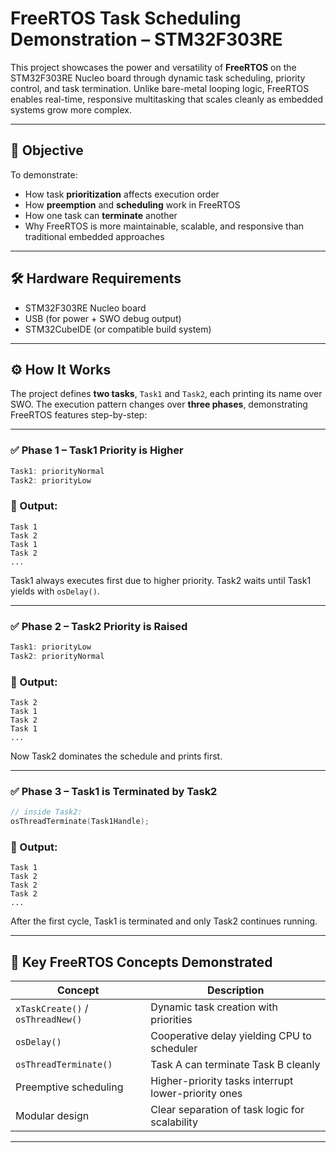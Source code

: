 # FreeRTOS Task Scheduling Demonstration – STM32F303RE

This project showcases the power and versatility of **FreeRTOS** on the STM32F303RE Nucleo board through dynamic task scheduling, priority control, and task termination. Unlike bare-metal looping logic, FreeRTOS enables real-time, responsive multitasking that scales cleanly as embedded systems grow more complex.

---

## 🎯 Objective

To demonstrate:
- How task **prioritization** affects execution order
- How **preemption** and **scheduling** work in FreeRTOS
- How one task can **terminate** another
- Why FreeRTOS is more maintainable, scalable, and responsive than traditional embedded approaches

---

## 🛠️ Hardware Requirements

- STM32F303RE Nucleo board  
- USB (for power + SWO debug output)  
- STM32CubeIDE (or compatible build system)  

---

## ⚙️ How It Works

The project defines **two tasks**, `Task1` and `Task2`, each printing its name over SWO. The execution pattern changes over **three phases**, demonstrating FreeRTOS features step-by-step:

---

### ✅ Phase 1 – Task1 Priority is Higher

```c
Task1: priorityNormal
Task2: priorityLow
```

### 🔄 Output:
```
Task 1
Task 2
Task 1
Task 2
...
```
Task1 always executes first due to higher priority. Task2 waits until Task1 yields with `osDelay()`.

---

### ✅ Phase 2 – Task2 Priority is Raised

```c
Task1: priorityLow
Task2: priorityNormal
```

### 🔄 Output:
```
Task 2
Task 1
Task 2
Task 1
...
```
Now Task2 dominates the schedule and prints first.

---

### ✅ Phase 3 – Task1 is Terminated by Task2

```c
// inside Task2:
osThreadTerminate(Task1Handle);
```

### 🔄 Output:
```
Task 1
Task 2
Task 2
Task 2
...
```
After the first cycle, Task1 is terminated and only Task2 continues running.

---

## 🧠 Key FreeRTOS Concepts Demonstrated

| Concept                | Description |
|------------------------|-------------|
| `xTaskCreate()` / `osThreadNew()` | Dynamic task creation with priorities |
| `osDelay()`            | Cooperative delay yielding CPU to scheduler |
| `osThreadTerminate()`  | Task A can terminate Task B cleanly |
| Preemptive scheduling  | Higher-priority tasks interrupt lower-priority ones |
| Modular design         | Clear separation of task logic for scalability |

---
